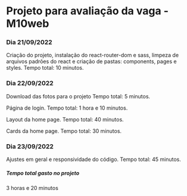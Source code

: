 # Projeto para avaliação da vaga - M10web

### Dia 21/09/2022

Criação do projeto, instalação do react-router-dom e sass, limpeza de arquivos padrões do react e criação de pastas: components, pages e styles.
Tempo total: 10 minutos.

### Dia 22/09/2022

Download das fotos para o projeto
Tempo total: 5 minutos.

Página de login.
Tempo total: 1 hora e 10 minutos.

Layout da home page.
Tempo total: 40 minutos.

Cards da home page.
Tempo total: 30 minutos.

### Dia 23/09/2022

Ajustes em geral e responsividade do código.
Tempo total: 45 minutos.

##### Tempo total gasto no projeto

3 horas e 20 minutos
